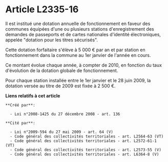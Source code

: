 # Article L2335-16

Il est institué une dotation annuelle de fonctionnement en faveur des communes équipées d'une ou plusieurs stations
d'enregistrement des demandes de passeports et de cartes nationales d'identité électroniques, appelée "dotation pour les
titres sécurisés".

Cette dotation forfaitaire s'élève à 5 000 € par an et par station en fonctionnement dans la commune au 1er janvier de
l'année en cours.

Ce montant évolue chaque année, à compter de 2010, en fonction du taux d'évolution de la dotation globale de fonctionnement.

Pour chaque station installée entre le 1er janvier et le 28 juin 2009, la dotation versée au titre de 2009 est fixée à 2 500
€.

**Liens relatifs à cet article**

	**Créé par**:

	  - Loi n°2008-1425 du 27 décembre 2008 - art. 136

	**Cité par**:

	  - Loi n°2009-594 du 27 mai 2009 - art. 64 (V)
	  - Code général des collectivités territoriales - art. L2564-63 (VT)
	  - Code général des collectivités territoriales - art. L2572-61-1 (VT)
	  - Code général des collectivités territoriales - art. L2573-55 (V)
	  - Code général des collectivités territoriales - art. L6364-8 (V)
